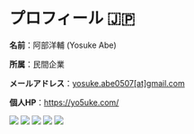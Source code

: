 # プロフィール 🇯🇵

**名前**：阿部洋輔 (Yosuke Abe)

**所属**：民間企業

**メールアドレス**：[yosuke.abe0507[at]gmail.com](mailto:yosuke.abe0507@gmail.com)

**個人HP**：https://yo5uke.com/

![](http://github-profile-summary-cards.vercel.app/api/cards/profile-details?username=yo5uke&theme=tokyonight)
![](http://github-profile-summary-cards.vercel.app/api/cards/repos-per-language?username=yo5uke&theme=tokyonight)
![](http://github-profile-summary-cards.vercel.app/api/cards/most-commit-language?username=yo5uke&theme=tokyonight)
![](http://github-profile-summary-cards.vercel.app/api/cards/stats?username=yo5uke&theme=tokyonight)
![](http://github-profile-summary-cards.vercel.app/api/cards/productive-time?username=yo5uke&theme=tokyonight&utcOffset=9)

